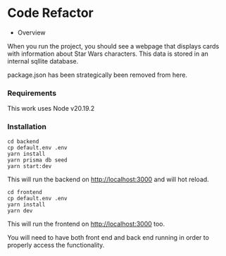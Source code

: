 # Code Refactor

- Overview

When you run the project, you should see a webpage that displays cards with information about Star Wars characters. This data is stored in an internal sqllite database.

package.json has been strategically been removed from here.

### Requirements

[node]: https://nodejs.org/en/download/
[yarn]: https://classic.yarnpkg.com/en/docs/install

This work uses Node v20.19.2

### Installation

```
cd backend
cp default.env .env
yarn install
yarn prisma db seed
yarn start:dev
```

This will run the backend on [http://localhost:3000](http://localhost:3000/) and will hot reload.

```
cd frontend
cp default.env .env
yarn install
yarn dev
```

This will run the frontend on [http://localhost:3000](http://localhost:3000/) too.

You will need to have both front end and back end running in order to properly access the functionality.

